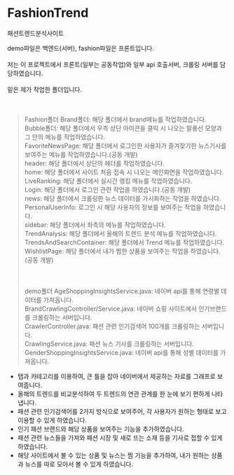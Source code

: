 # FashionTrend
패션트렌드분석사이트

demo파일은 백엔드(서버), fashion파일은 프론트입니다.<br><br>
저는 이 프로젝트에서 프론트(일부는 공동작업)와  일부 api 호출서버, 크롤링 서버를 담당하였습니다.<br><br>
밑은 제가 작업한 폴더입니다.<br><br><br>
> Fashion폴더
Brand폴더: 해당 폴더에서 brand메뉴를 작업하였습니다.<br>
Bubble폴더: 해당 폴더에서 우측 상단 아이콘을 클릭 시 나오는 말풍선 모양과 그 안의 메뉴를 작업하였습니다.<br>
FavoriteNewsPage: 해당 폴더에서 로그인한 사용자가 즐겨찾기한 뉴스기사를 보여주는 메뉴를 작업하였습니다.(공동 개발)<br>
header: 해당 폴더에서 상단의 헤더를 작업하였습니다.<br>
home: 해당 폴더에서 사이트 처음 접속 시 나오는 메인화면을 작업하였습니다.<br>
LiveRanking: 해당 폴더에서 실시간 랭킹 메뉴를 작업하였습니다.<br>
Login: 해당 폴더에서 로그인 관련 작업을 하였습니다.(공동 개발)<br>
news: 해당 폴더에서 크롤링한 뉴스 데이터를 가시화하는 작업을 하였습니다.<br>
PersonalUserInfo: 로그인 시 해당 사용자의 정보를 보여주는 작업을 하였습니다.<br>
sidebar: 해당 폴더에서 좌측의 메뉴를 작업하였습니다.<br>
TrendAnalysis: 해당 폴더에서 올해의 트렌드 분석 메뉴를 작업하였습니다.<br>
TrendsAndSearchContainer: 해당 폴더에서 Trend 메뉴를 작업하였습니다.<br>
WishlistPage: 해당 폴더에서 내가 찜한 상품을 보여주는 작업을 하였습니다.(공동 개발)<br>
<br><br><br>
> demo폴더
AgeShoppingInsightsService.java: 네이버 api를 통해 연령별 데이터를 가져옵니다.<br>
BrandCrawlingController/Service.java: 네이버 쇼핑 사이트에서 인기브랜드를 크롤링하는 서버입니다.<br>
CrawlerController.java: 패션 관련 인기검색어 100개를 크롤링하는 서버입니다.<br>
CrawlingService.java: 패션 뉴스 기사를 크롤링하는 서버입니다.<br>
GenderShoppingInsightsService.java: 네이버 api를 통해 성별 데이터를 가져옵니다.<br>

- 탭과 카테고리를 이용하여, 큰 틀을 잡아 네이버에서 제공하는 자료를 그래프로 보여줍니다.
- 올해의 트렌드를 비교분석하여 두 트렌드의 연관 관계를 한 눈에 보기 편하게 나타냅니다.
- 패션 관련 인기검색어를 2가지 방식으로 보여주어, 각 사용자가 원하는 형태로 보고 이용할 수 있게 하였습니다.
- 인기 패션 브랜드와 해당 상품을 보여주는 기능을 추가하였습니다.
- 패션 관련 뉴스들을 가져와 패션 시장 및 새로 뜨는 소재 등을 기사로 접할 수 있게 하였습니다.
- 해당 사이트에서 볼 수 있는 상품 및 뉴스는 찜 기능을 추가하여, 내가 원하는 상품과 뉴스를 따로 모아서 볼 수 있게 하였습니다.
